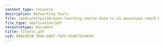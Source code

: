 ```yaml
---
content_type: resource
description: Networking Tools
file: /media/https%3A/open-learning-course-data-rc.s3.amazonaws.com/6-829-computer-networks-fall-2002/688e36383646b0bf7bf56546733a634c_T1tools.pdf
file_type: application/pdf
resourcetype: Document
title: T1tools.pdf
uid: 688e3638-3646-b0bf-7bf5-6546733a634c
---
```

